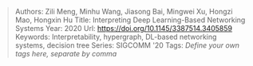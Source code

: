> Authors: Zili Meng, Minhu Wang, Jiasong Bai, Mingwei Xu, Hongzi Mao, Hongxin Hu
> Title: Interpreting Deep Learning-Based Networking Systems
> Year: 2020
> Url: https://doi.org/10.1145/3387514.3405859
> Keywords: Interpretability, hypergraph, DL-based networking systems, decision tree
> Series: SIGCOMM '20
> Tags: *Define your own tags here, separate by comma*